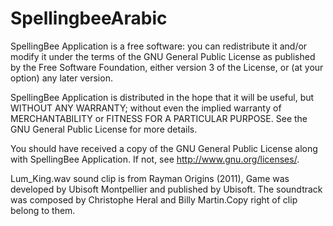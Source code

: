 SpellingbeeArabic
=================

SpellingBee Application is a free software: you can redistribute it and/or modify
it under the terms of the GNU General Public License as published by
the Free Software Foundation, either version 3 of the License, or
(at your option) any later version.

SpellingBee Application is distributed in the hope that it will be useful,
but WITHOUT ANY WARRANTY; without even the implied warranty of
MERCHANTABILITY or FITNESS FOR A PARTICULAR PURPOSE. See the
GNU General Public License for more details.

You should have received a copy of the GNU General Public License
along with SpellingBee Application. If not, see <http://www.gnu.org/licenses/>.

Lum_King.wav sound clip is from Rayman Origins (2011),
Game was developed by Ubisoft Montpellier and published by Ubisoft. 
The soundtrack was composed by Christophe Heral and Billy Martin.Copy right of clip belong to them.
